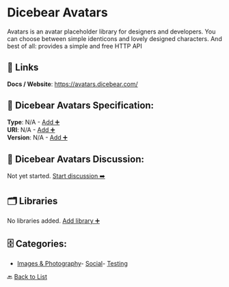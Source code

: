 # Dicebear Avatars

Avatars is an avatar placeholder library for designers and developers. You can choose between simple identicons and lovely designed characters. And best of all: provides a simple and free HTTP API

##  🔗 Links
**Docs / Website**: https://avatars.dicebear.com/

## 🧬 Dicebear Avatars Specification:
**Type**: N/A - [Add ➕](https://github.com/apis-list/apis-list/edit/main/apis.yaml#L5124)  
**URI**: N/A - [Add ➕](https://github.com/apis-list/apis-list/edit/main/apis.yaml#L5124)  
**Version**: N/A - [Add ➕](https://github.com/apis-list/apis-list/edit/main/apis.yaml#L5124)

## 💬 Dicebear Avatars Discussion:
Not yet started. [Start discussion ➡️](https://github.com/apis-list/apis-list/discussions/new)

## 🗂️ Libraries

No libraries added. [Add library ➕](https://github.com/apis-list/apis-list/edit/main/apis.yaml#L5124)    


## 🗄️ Categories:
- [Images & Photography](https://github.com/apis-list/apis-list#images--photography-)- [Social](https://github.com/apis-list/apis-list#social-)- [Testing](https://github.com/apis-list/apis-list#testing-)

🔙  [Back to List](https://github.com/apis-list/apis-list)
